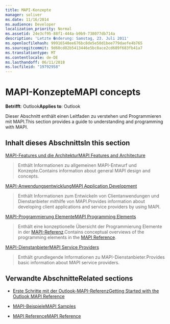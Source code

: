 ```yaml
---
title: MAPI-Konzepte
manager: soliver
ms.date: 11/16/2014
ms.audience: Developer
localization_priority: Normal
ms.assetid: 24e3cf95-88f1-444a-b9b9-738077db714a
description: 'Letzte �nderung: Samstag, 23. Juli 2011'
ms.openlocfilehash: 99916540ee676bc8de5e50d1bee779daefe4b765
ms.sourcegitcommit: 9d60cd82b5413446e5bc8ace2cd689f683fb41a7
ms.translationtype: MT
ms.contentlocale: de-DE
ms.lasthandoff: 06/11/2018
ms.locfileid: "19792958"
---
```

# <a name="mapi-concepts"></a><span data-ttu-id="120c1-103">MAPI-Konzepte</span><span class="sxs-lookup"><span data-stu-id="120c1-103">MAPI concepts</span></span>

<span data-ttu-id="120c1-104">**Betrifft**: Outlook</span><span class="sxs-lookup"><span data-stu-id="120c1-104">**Applies to**: Outlook</span></span> 
  
<span data-ttu-id="120c1-105">Dieser Abschnitt enthält einen Leitfaden zu verstehen und Programmieren mit MAPI.</span><span class="sxs-lookup"><span data-stu-id="120c1-105">This section provides a guide to understanding and programming with MAPI.</span></span>
  
## <a name="in-this-section"></a><span data-ttu-id="120c1-106">Inhalt dieses Abschnitts</span><span class="sxs-lookup"><span data-stu-id="120c1-106">In this section</span></span>

[<span data-ttu-id="120c1-107">MAPI-Features und die Architektur</span><span class="sxs-lookup"><span data-stu-id="120c1-107">MAPI Features and Architecture</span></span>](mapi-features-and-architecture.md)
  
> <span data-ttu-id="120c1-108">Enthält Informationen zu allgemeinen MAPI-Entwurf und Konzepte.</span><span class="sxs-lookup"><span data-stu-id="120c1-108">Contains information about general MAPI design and concepts.</span></span>
    
[<span data-ttu-id="120c1-109">MAPI-Anwendungsentwicklung</span><span class="sxs-lookup"><span data-stu-id="120c1-109">MAPI Application Development</span></span>](mapi-application-development.md)
  
> <span data-ttu-id="120c1-110">Enthält Informationen zum Entwickeln von Clientanwendungen und Dienstanbieter mithilfe von MAPI.</span><span class="sxs-lookup"><span data-stu-id="120c1-110">Provides information about developing client applications and service providers by using MAPI.</span></span>
    
[<span data-ttu-id="120c1-111">MAPI-Programmierung Elemente</span><span class="sxs-lookup"><span data-stu-id="120c1-111">MAPI Programming Elements</span></span>](mapi-programming-elements.md)
  
> <span data-ttu-id="120c1-112">Enthält eine konzeptionelle Übersicht der Programmierung Elemente in der [MAPI-Referenz](mapi-reference.md).</span><span class="sxs-lookup"><span data-stu-id="120c1-112">Contains conceptual overviews of the programming elements in the [MAPI Reference](mapi-reference.md).</span></span>
    
[<span data-ttu-id="120c1-113">MAPI-Dienstanbieter</span><span class="sxs-lookup"><span data-stu-id="120c1-113">MAPI Service Providers</span></span>](mapi-service-providers.md)
  
> <span data-ttu-id="120c1-114">Enthält grundlegende Informationen zu MAPI-Dienstanbieter.</span><span class="sxs-lookup"><span data-stu-id="120c1-114">Provides basic information about MAPI service providers.</span></span>
    
## <a name="related-sections"></a><span data-ttu-id="120c1-115">Verwandte Abschnitte</span><span class="sxs-lookup"><span data-stu-id="120c1-115">Related sections</span></span>

- [<span data-ttu-id="120c1-116">Erste Schritte mit der Outlook-MAPI-Referenz</span><span class="sxs-lookup"><span data-stu-id="120c1-116">Getting Started with the Outlook MAPI Reference</span></span>](getting-started-with-the-outlook-mapi-reference.md)
  
- [<span data-ttu-id="120c1-117">MAPI-Beispiele</span><span class="sxs-lookup"><span data-stu-id="120c1-117">MAPI Samples</span></span>](mapi-samples.md)
  
- [<span data-ttu-id="120c1-118">MAPI Reference</span><span class="sxs-lookup"><span data-stu-id="120c1-118">MAPI Reference</span></span>](mapi-reference.md)
  

